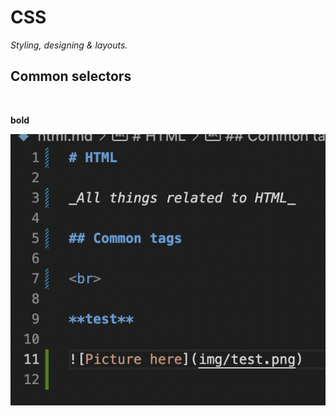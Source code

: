 # CSS

_Styling, designing & layouts._

## Common selectors

<br>

**bold**

![Picture here](img/test.png)
